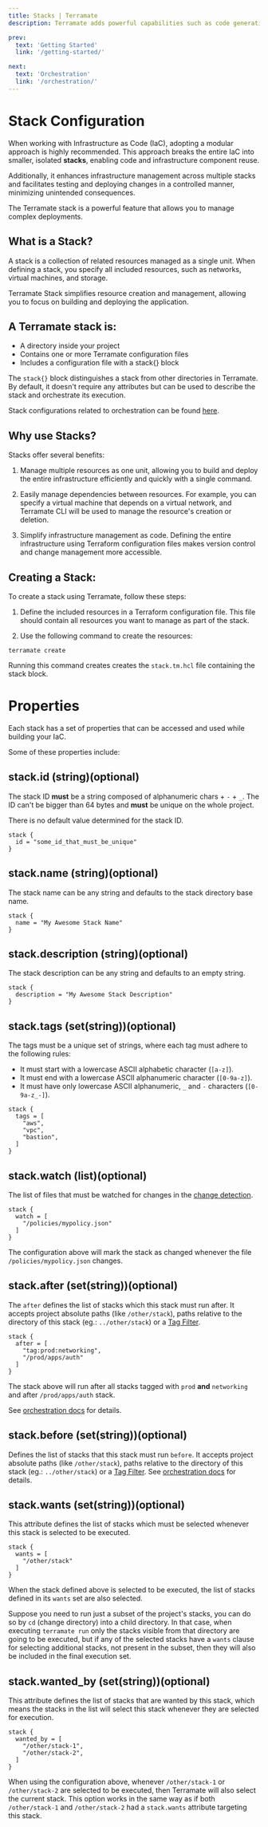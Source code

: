 ```yaml
---
title: Stacks | Terramate
description: Terramate adds powerful capabilities such as code generation, stacks, orchestration, change detection, data sharing and more to Terraform.

prev:
  text: 'Getting Started'
  link: '/getting-started/'

next:
  text: 'Orchestration'
  link: '/orchestration/'
---
```


# Stack Configuration

When working with Infrastructure as Code (IaC), adopting a modular approach is highly recommended. This approach breaks the entire IaC into smaller, isolated **stacks**, enabling code and infrastructure component reuse. 

Additionally, it enhances infrastructure management across multiple stacks and facilitates testing and deploying changes in a controlled manner, minimizing unintended consequences.

The Terramate stack is a powerful feature that allows you to manage complex deployments.


## What is a Stack?

A stack is a collection of related resources managed as a single unit. When defining a stack, you specify all included resources, such as networks, virtual machines, and storage. 

Terramate Stack simplifies resource creation and management, allowing you to focus on building and deploying the application.


## A Terramate stack is:

- A directory inside your project
- Contains one or more Terramate configuration files
- Includes a configuration file with a stack{} block

The `stack{}` block distinguishes a stack from other directories in Terramate. By default, it doesn't require any attributes but can be used to describe the stack and orchestrate its execution.

Stack configurations related to orchestration can be found [here](../orchestration/index.md). 


## Why use Stacks?

Stacks offer several benefits:

1. Manage multiple resources as one unit, allowing you to build and deploy the entire infrastructure efficiently and quickly with a single command.

2. Easily manage dependencies between resources. For example, you can specify a virtual machine that depends on a virtual network, and Terramate CLI will be used to manage the resource's creation or deletion.

3. Simplify infrastructure management as code. Defining the entire infrastructure using Terraform configuration files makes version control and change management more accessible.


## Creating a Stack:

To create a stack using Terramate, follow these steps:

1. Define the included resources in a Terraform configuration file. This file should contain all resources you want to manage as part of the stack.

2. Use the following command to create the resources:

```hcl
terramate create
```
Running this command creates creates the `stack.tm.hcl` file containing the stack block.


# Properties

Each stack has a set of properties that can be accessed and used while building your IaC. 

Some of these properties include:

## stack.id (string)(optional)

The stack ID **must** be a string composed of alphanumeric chars + `-` + `_`.
The ID can't be bigger than 64 bytes and **must** be unique on the
whole project.

There is no default value determined for the stack ID.

```hcl
stack {
  id = "some_id_that_must_be_unique"
}
```

## stack.name (string)(optional)

The stack name can be any string and defaults to the stack directory base name.

```hcl
stack {
  name = "My Awesome Stack Name"
}
```

## stack.description (string)(optional)

The stack description can be any string and defaults to an empty string.

```hcl
stack {
  description = "My Awesome Stack Description"
}
```

## stack.tags (set(string))(optional)

The tags must be a unique set of strings, where each tag must adhere to the following rules:

- It must start with a lowercase ASCII alphabetic character (`[a-z]`).
- It must end with a lowercase ASCII alphanumeric character (`[0-9a-z]`).
- It must have only lowercase ASCII alphanumeric, `_` and `-` characters (`[0-9a-z_-]`).

```hcl
stack {
  tags = [
    "aws",
    "vpc",
    "bastion",
  ]
}
```

## stack.watch (list)(optional)

The list of files that must be watched for changes in the
[change detection](../change-detection/index.md).

```hcl
stack {
  watch = [
    "/policies/mypolicy.json"
  ]
}
```

The configuration above will mark the stack as changed whenever
the file `/policies/mypolicy.json` changes.

## stack.after (set(string))(optional)

The `after` defines the list of stacks which this stack must run after.
It accepts project absolute paths (like `/other/stack`), paths relative to
the directory of this stack (eg.: `../other/stack`) or a [Tag Filter](../tag-filter.md).

```hcl
stack {
  after = [
    "tag:prod:networking",
    "/prod/apps/auth"
  ]
}
```

The stack above will run after all stacks tagged with `prod` **and** `networking` and after `/prod/apps/auth` stack.

See [orchestration docs](../orchestration/index.md#stacks-ordering) for details.

## stack.before (set(string))(optional)

Defines the list of stacks that this stack must run `before`. It accepts project absolute paths (like `/other/stack`), paths relative to the directory of this stack (eg.: `../other/stack`) or a [Tag Filter](../tag-filter.md). See  [orchestration docs](../orchestration/index.md#stacks-ordering) for details.

## stack.wants (set(string))(optional)

This attribute defines the list of stacks which must be selected 
whenever this stack is selected to be executed.

```hcl
stack {
  wants = [
    "/other/stack"
  ]
}
```

When the stack defined above is selected to be executed, the list
of stacks defined in its `wants` set are also selected.

Suppose you need to run just a subset of the project's stacks, 
you can do so by `cd` (change directory) into a child directory.
In that case, when executing `terramate run` only the stacks visible
from that directory are going to be executed, but if any of the
selected stacks have a `wants` clause for selecting additional stacks,
not present in the subset, then they will also be included in the
final execution set.

## stack.wanted_by (set(string))(optional)

This attribute defines the list of stacks that are wanted by
this stack, which means the stacks in the list will select this
stack whenever they are selected for execution.

```
stack {
  wanted_by = [
    "/other/stack-1",
    "/other/stack-2",
  ]
}
```

When using the configuration above, whenever `/other/stack-1` or
`/other/stack-2` are selected to be executed, then Terramate will
also select the current stack.
This option works in the same way as if both `/other/stack-1` and 
`/other/stack-2` had a `stack.wants` attribute targeting this stack.
